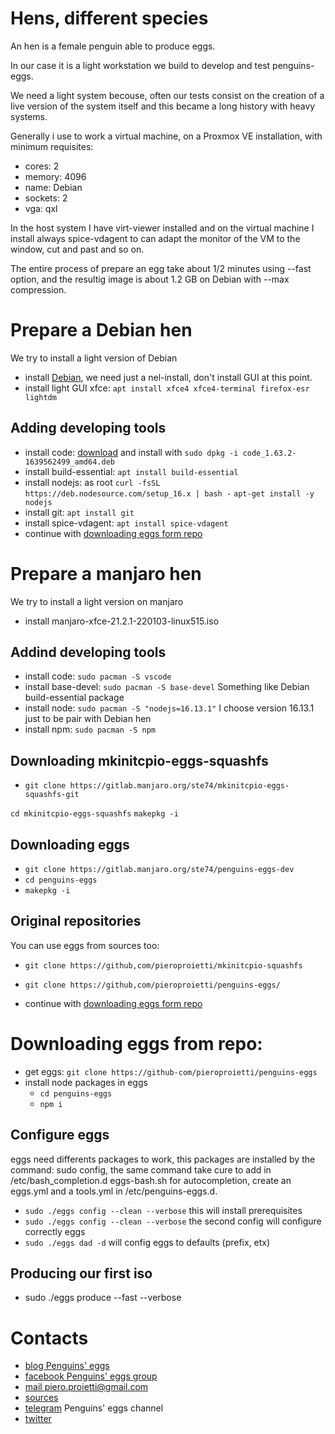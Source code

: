 # Hens, different species
An hen is a female penguin able to produce eggs. 

In our case it is a light workstation we build to develop and test penguins-eggs. 

We need a light system becouse, often our tests consist on the creation of a live version 
of the system itself and this became a long history with heavy systems.

Generally i use to work a virtual machine, on a Proxmox VE installation, with minimum requisites:
* cores: 2
* memory: 4096
* name: Debian
* sockets: 2
* vga: qxl

In the host system I have virt-viewer installed and on the virtual machine I install always spice-vdagent to 
can adapt the monitor of the VM to the window, cut and past and so on.

The entire process of prepare an egg take about 1/2 minutes using --fast option, and the resultig image is about 
1.2 GB on Debian with --max compression.


# Prepare a Debian hen
We try to install a light version of Debian
* install [Debian](https://cdimage.debian.org/debian-cd/current/amd64/iso-cd/debian-11.2.0-amd64-netinst.iso), we need just a nel-install, don't install GUI at this point.
* install light GUI xfce: ```apt install xfce4 xfce4-terminal firefox-esr lightdm```

## Adding developing tools
* install code: [download](https://code.visualstudio.com/download#) and install with ```sudo dpkg -i code_1.63.2-1639562499_amd64.deb```
* install build-essential: ```apt install build-essential```
* install nodejs: as root
```curl -fsSL https://deb.nodesource.com/setup_16.x | bash -```
```apt-get install -y nodejs```
* install git: ```apt install git```
* install spice-vdagent: ```apt install spice-vdagent```
* continue with [downloading eggs form repo](#downloading-eggs-from-repo)


# Prepare a manjaro hen
We try to install a light version on manjaro
* install manjaro-xfce-21.2.1-220103-linux515.iso

## Addind developing tools
* install code: ```sudo pacman -S vscode```
* install base-devel: ```sudo pacman -S base-devel``` Something like Debian build-essential package
* install node: ```sudo pacman -S "nodejs=16.13.1"``` I choose version 16.13.1 just to be pair with Debian hen
* install npm: ```sudo pacman -S npm```

## Downloading mkinitcpio-eggs-squashfs
* ```git clone https://gitlab.manjaro.org/ste74/mkinitcpio-eggs-squashfs-git```

```cd mkinitcpio-eggs-squashfs```
```makepkg -i```


## Downloading eggs
* ```git clone https://gitlab.manjaro.org/ste74/penguins-eggs-dev```
* ```cd penguins-eggs```
* ```makepkg -i```

## Original repositories
You can use eggs from sources too:
* ```git clone https://github,com/pieroproietti/mkinitcpio-squashfs```
* ```git clone https://github,com/pieroproietti/penguins-eggs/```

* continue with [downloading eggs form repo](#downloading-eggs-from-repo)

# Downloading eggs from repo:
* get eggs: ```git clone https://github-com/pieroproietti/penguins-eggs```
* install node packages in eggs
    * ```cd penguins-eggs```
    * ```npm i```
    
## Configure eggs
eggs need differents packages to work, this packages are installed by the command: sudo config, 
the same command take cure to add in /etc/bash_completion.d eggs-bash.sh for autocompletion,
create an eggs.yml and a tools.yml in /etc/penguins-eggs.d.

* ```sudo ./eggs config --clean --verbose``` this will install prerequisites
* ```sudo ./eggs config --clean --verbose``` the second config will configure correctly eggs
* ```sudo ./eggs dad -d``` will config eggs to defaults (prefix, etx)

## Producing our first iso
* sudo ./eggs produce --fast --verbose


# Contacts
* [blog Penguins' eggs](https://penguins-eggs.net)    
* [facebook Penguins' eggs group](https://www.facebook.com/groups/128861437762355/)
* [mail piero.proietti@gmail.com](mailto://pieroproietti@gmail.com)
* [sources](https://github.com/pieroproietti/penguins-krill)
* [telegram](https://t.me/penguins_eggs) Penguins' eggs channel
* [twitter](https://twitter.com/pieroproietti)





